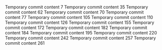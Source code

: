 Temporary commit content 7
Temporary commit content 35
Temporary commit content 62
Temporary commit content 70
Temporary commit content 77
Temporary commit content 105
Temporary commit content 110
Temporary commit content 126
Temporary commit content 155
Temporary commit content 172
Temporary commit content 182
Temporary commit content 184
Temporary commit content 195
Temporary commit content 220
Temporary commit content 242
Temporary commit content 257
Temporary commit content 261
